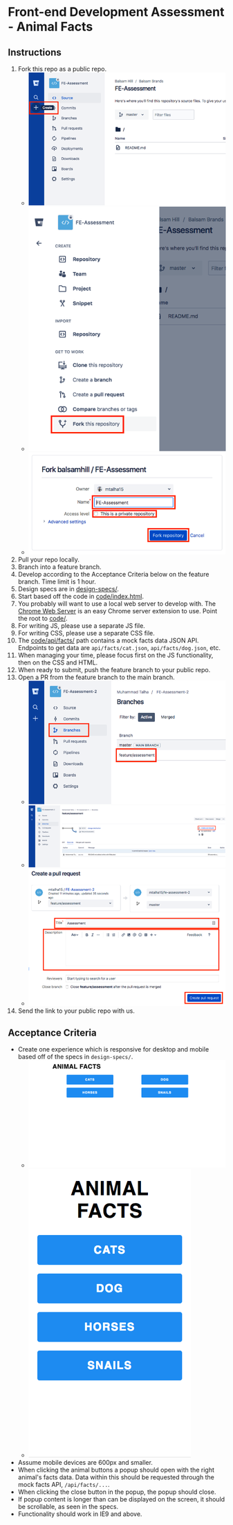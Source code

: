 # Front-end Development Assessment - Animal Facts

## Instructions
1. Fork this repo as a public repo.
    - ![Fork 1](instruction-images/1-fork-1.png)
    - ![Fork 2](instruction-images/2-fork-2.png)
    - ![Fork 3](instruction-images/3-fork-3.png)
1. Pull your repo locally.
1. Branch into a feature branch.
1. Develop according to the Acceptance Criteria below on the feature branch. Time limit is 1 hour.
1. Design specs are in [design-specs/](design-specs/).
1. Start based off the code in [code/index.html](code/index.html).
1. You probably will want to use a local web server to develop with. The [Chrome Web Server](https://chrome.google.com/webstore/detail/web-server-for-chrome/ofhbbkphhbklhfoeikjpcbhemlocgigb?hl=en) is an easy Chrome server extension to use. Point the root to [code/](code/).
1. For writing JS, please use a separate JS file.
1. For writing CSS, please use a separate CSS file.
1. The [code/api/facts/](code/api/facts/) path contains a mock facts data JSON API. Endpoints to get data are `api/facts/cat.json`, `api/facts/dog.json`, etc.
1. When managing your time, please focus first on the JS functionality, then on the CSS and HTML.
1. When ready to submit, push the feature branch to your public repo.
1. Open a PR from the feature branch to the main branch.
    - ![Create PR 1](instruction-images/4-create_pr-1.png)
    - ![Create PR 2](instruction-images/5-create_pr-2.png)
    - ![Create PR 3](instruction-images/6-create_pr-3.png)
1. Send the link to your public repo with us.

## Acceptance Criteria
- Create one experience which is responsive for desktop and mobile based off of the specs in `design-specs/`.
    - ![Desktop Spec](design-specs/specs-no-details/desktop.png)
    - ![Mobile Spec](design-specs/specs-no-details/mobile.png)
- Assume mobile devices are 600px and smaller.
- When clicking the animal buttons a popup should open with the right animal's facts data. Data within this should be requested through the mock facts API, `/api/facts/...`.
- When clicking the close button in the popup, the popup should close.
- If popup content is longer than can be displayed on the screen, it should be scrollable, as seen in the specs.
- Functionality should work in IE9 and above.